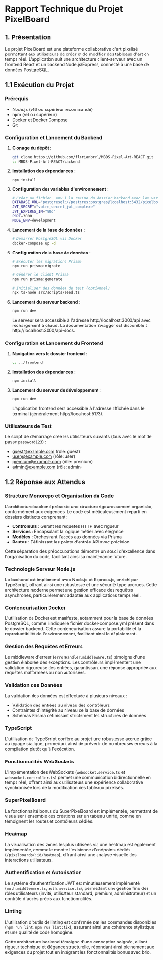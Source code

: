# Rapport Technique du Projet PixelBoard

## 1. Présentation

Le projet PixelBoard est une plateforme collaborative d'art pixelisé permettant aux utilisateurs de créer et de modifier des tableaux d'art en temps réel. L'application suit une architecture client-serveur avec un frontend React et un backend Node.js/Express, connecté à une base de données PostgreSQL.

## 1.1 Exécution du Projet

### Prérequis

- Node.js (v18 ou supérieur recommandé)
- npm (v6 ou supérieur)
- Docker et Docker Compose
- Git

### Configuration et Lancement du Backend

1. **Clonage du dépôt** :
   ```bash
   git clone https://github.com/florianbrrl/MBDS-Pixel-Art-REACT.git
   cd MBDS-Pixel-Art-REACT/backend
   ```

2. **Installation des dépendances** :
   ```bash
   npm install
   ```

3. **Configuration des variables d'environnement** :
   ```bash
   # Créer un fichier .env à la racine du dossier backend avec les variables suivantes
   DATABASE_URL="postgresql://postgres:postgres@localhost:5432/pixelboard?schema=public"
   JWT_SECRET="votre_secret_jwt_complexe"
   JWT_EXPIRES_IN="90d"
   PORT=3000
   NODE_ENV=development
   ```

4. **Lancement de la base de données** :
   ```bash
   # Démarrer PostgreSQL via Docker
   docker-compose up -d
   ```

5. **Configuration de la base de données** :
   ```bash
   # Exécuter les migrations Prisma
   npm run prisma:migrate
   
   # Générer le client Prisma
   npm run prisma:generate
   
   # Initialiser des données de test (optionnel)
   npx ts-node src/scripts/seed.ts
   ```

6. **Lancement du serveur backend** :
   ```bash
   npm run dev
   ```
   Le serveur sera accessible à l'adresse http://localhost:3000/api avec rechargement à chaud. La documentation Swagger est disponible à http://localhost:3000/api-docs.

### Configuration et Lancement du Frontend

1. **Navigation vers le dossier frontend** :
   ```bash
   cd ../frontend
   ```

2. **Installation des dépendances** :
   ```bash
   npm install
   ```

3. **Lancement du serveur de développement** :
   ```bash
   npm run dev
   ```
   L'application frontend sera accessible à l'adresse affichée dans le terminal (généralement http://localhost:5173).

### Utilisateurs de Test

Le script de démarrage crée les utilisateurs suivants (tous avec le mot de passe `password123`) :
- guest@example.com (rôle: guest)
- user@example.com (rôle: user)
- premium@example.com (rôle: premium)
- admin@example.com (rôle: admin)

## 1.2 Réponse aux Attendus

### Structure Monorepo et Organisation du Code

L'architecture backend présente une structure rigoureusement organisée, conformément aux exigences. Le code est méticuleusement réparti en dossiers distincts comprenant :
- **Contrôleurs** : Gérant les requêtes HTTP avec rigueur
- **Services** : Encapsulant la logique métier avec élégance
- **Modèles** : Orchestrant l'accès aux données via Prisma
- **Routes** : Définissant les points d'entrée API avec précision

Cette séparation des préoccupations démontre un souci d'excellence dans l'organisation du code, facilitant ainsi sa maintenance future.

### Technologie Serveur Node.js

Le backend est implémenté avec Node.js et Express.js, enrichi par TypeScript, offrant ainsi une robustesse et une sécurité type accrues. Cette architecture moderne permet une gestion efficace des requêtes asynchrones, particulièrement adaptée aux applications temps réel.

### Conteneurisation Docker

L'utilisation de Docker est manifeste, notamment pour la base de données PostgreSQL, comme l'indique le fichier docker-compose.yml présent dans le dossier backend. Cette conteneurisation assure la portabilité et la reproductibilité de l'environnement, facilitant ainsi le déploiement.

### Gestion des Requêtes et Erreurs

Le middleware d'erreur (`errorHandler.middleware.ts`) témoigne d'une gestion élaborée des exceptions. Les contrôleurs implémentent une validation rigoureuse des entrées, garantissant une réponse appropriée aux requêtes malformées ou non autorisées.

### Validation des Données

La validation des données est effectuée à plusieurs niveaux :
- Validation des entrées au niveau des contrôleurs
- Contraintes d'intégrité au niveau de la base de données
- Schémas Prisma définissant strictement les structures de données

### TypeScript

L'utilisation de TypeScript confère au projet une robustesse accrue grâce au typage statique, permettant ainsi de prévenir de nombreuses erreurs à la compilation plutôt qu'à l'exécution.

### Fonctionnalités WebSockets

L'implémentation des WebSockets (`websocket.service.ts` et `websocket.controller.ts`) permet une communication bidirectionnelle en temps réel, offrant ainsi aux utilisateurs une expérience collaborative synchronisée lors de la modification des tableaux pixelisés.

### SuperPixelBoard

La fonctionnalité bonus du SuperPixelBoard est implémentée, permettant de visualiser l'ensemble des créations sur un tableau unifié, comme en témoignent les routes et contrôleurs dédiés.

### Heatmap

La visualisation des zones les plus utilisées via une heatmap est également implémentée, comme le montre l'existence d'endpoints dédiés (`/pixelboards/:id/heatmap`), offrant ainsi une analyse visuelle des interactions utilisateurs.

### Authentification et Autorisation

Le système d'authentification JWT est minutieusement implémenté (`auth.middleware.ts`, `auth.service.ts`), permettant une gestion fine des rôles utilisateurs (invité, utilisateur standard, premium, administrateur) et un contrôle d'accès précis aux fonctionnalités.

### Linting

L'utilisation d'outils de linting est confirmée par les commandes disponibles (`npm run lint`, `npm run lint:fix`), assurant ainsi une cohérence stylistique et une qualité de code homogène.

Cette architecture backend témoigne d'une conception soignée, alliant rigueur technique et élégance structurelle, répondant ainsi pleinement aux exigences du projet tout en intégrant les fonctionnalités bonus avec brio.